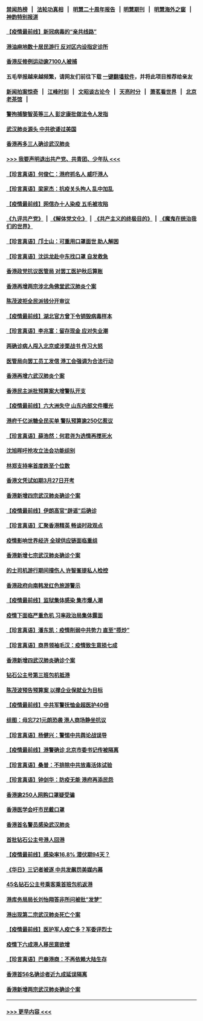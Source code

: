 #### [禁闻热榜](热点新闻.md?=0)  &nbsp;&nbsp;|&nbsp;&nbsp; [法轮功真相](https://github.com/gfw-breaker/truth/blob/master/README.md?=0) &nbsp;&nbsp;|&nbsp;&nbsp; [明慧二十周年报告](https://github.com/gfw-breaker/mh-reports/blob/master/README.md?=0) &nbsp;&nbsp;|&nbsp;&nbsp;[明慧期刊](https://github.com/gfw-breaker/mh-qikan) &nbsp;&nbsp;|&nbsp;&nbsp; [明慧海外之窗](https://github.com/gfw-breaker/mh-news/blob/master/README.md?=0) &nbsp;&nbsp;|&nbsp;&nbsp; [神韵特别报道](https://github.com/gfw-breaker/mh-news/blob/master/shenyun.md?=0)
#### [【疫情最前线】新冠病毒的“亲共线路”](../pages/nsc415/n11907734.md?t=03021902) 
#### [港油麻地数十居民游行 反对区内设指定诊所](../pages/nsc415/n11907900.md?t=03021902) 
#### [香港反修例运动逾7100人被捕](../pages/nsc415/n11907922.md?t=03021902) 
#### 五毛举报越来越频繁，请网友们前往下载 [一键翻墙软件](https://github.com/gfw-breaker/ssr-accounts)，并将此项目推荐给亲友
#### [新闻拍案惊奇](https://github.com/gfw-breaker/banned-news/blob/master/pages/link4.md) &nbsp;&nbsp;|&nbsp;&nbsp; [江峰时刻](https://github.com/gfw-breaker/banned-news/blob/master/pages/link4.md) &nbsp;&nbsp;|&nbsp;&nbsp; [文昭谈古论今](https://github.com/gfw-breaker/banned-news/blob/master/pages/link4.md) &nbsp;&nbsp;|&nbsp;&nbsp; [天亮时分](https://github.com/gfw-breaker/banned-news/blob/master/pages/link4.md) &nbsp;&nbsp;|&nbsp;&nbsp; [萧茗看世界](https://github.com/gfw-breaker/banned-news/blob/master/pages/link4.md) &nbsp;&nbsp;|&nbsp;&nbsp; [北京老茶馆](https://github.com/gfw-breaker/banned-news/blob/master/pages/link4.md) &nbsp;&nbsp;|&nbsp;&nbsp; 
#### [警拘捕黎智英等三人 彭定康批做法令人发指](../pages/nsc415/n11907905.md?t=03021902) 
#### [武汉肺炎源头 中共欲诿过美国](../pages/nsc415/n11907665.md?t=03021902) 
#### [香港再多三人确诊武汉肺炎](../pages/nsc415/n11907846.md?t=03021902) 
#### [>>> 我要声明退出共产党、共青团、少年队 <<<](https://github.com/begood0513/goodnews/blob/master/quit/letter.md) 
#### [【珍言真语】何俊仁：港府抓名人 威吓港人](../pages/nsc415/n11907561.md?t=03021902) 
#### [【珍言真语】梁家杰：抗疫关头拘人 乱中加乱](../pages/nsc415/n11907444.md?t=03021902) 
#### [【疫情最前线】网信办十人染疫 五毛被攻陷](../pages/nsc415/n11903757.md?t=03021902) 
#### [《九评共产党》](https://github.com/begood0513/9ping.md/blob/master/README.md) &nbsp;|&nbsp; [《解体党文化》](../../../../jtdwh.md/blob/master/README.md)  &nbsp;|&nbsp; [《共产主义的终极目的》](../../../../gczydzjmd.md/blob/master/README.md) &nbsp;|&nbsp; [《魔鬼在统治我们的世界》](../../../../mgztzwmdsj.md/blob/master/README.md) 
#### [【珍言真语】邝士山：可重用口罩面世 助人解困](../pages/nsc415/n11903875.md?t=03021902) 
#### [【珍言真语】沈运龙赴中东找口罩 自发救急](../pages/nsc415/n11903291.md?t=03021902) 
#### [香港政党抗议医管局 对罢工医护秋后算账](../pages/nsc415/n11901746.md?t=03021902) 
#### [香港再增两宗涉北角佛堂武汉肺炎个案](../pages/nsc415/n11901737.md?t=03021902) 
#### [陈茂波拒全民派钱分开审议](../pages/nsc415/n11901672.md?t=03021902) 
#### [【疫情最前线】湖北官方曾下令销毁病毒样本](../pages/nsc415/n11901518.md?t=03021902) 
#### [【珍言真语】李兆富：留存现金 应对失业潮](../pages/nsc415/n11901448.md?t=03021902) 
#### [两确诊病人闯入北京或涉栗战书 传习大怒](../pages/nsc415/n11901180.md?t=03021902) 
#### [医管局向罢工员工发信 港工会强调为合法行动](../pages/nsc415/n11898870.md?t=03021902) 
#### [香港再增六武汉肺炎个案](../pages/nsc415/n11898843.md?t=03021902) 
#### [香港民主派批预算案大增警队开支](../pages/nsc415/n11898813.md?t=03021902) 
#### [【疫情最前线】六大洲失守 山东内部文件曝光](../pages/nsc415/n11898455.md?t=03021902) 
#### [港府千亿派糖全民买单 警队预算逾250亿惹议](../pages/nsc415/n11898608.md?t=03021902) 
#### [【珍言真语】薛浩然：何君尧为选情再搅死水](../pages/nsc415/n11898269.md?t=03021902) 
#### [沈旭晖吁抢攻立法会功能组别](../pages/nsc415/n11896084.md?t=03021902) 
#### [林郑支持率首度跌至个位数](../pages/nsc415/n11896058.md?t=03021902) 
#### [香港文凭试如期3月27日开考](../pages/nsc415/n11896055.md?t=03021902) 
#### [香港新增四宗武汉肺炎确诊个案](../pages/nsc415/n11896040.md?t=03021902) 
#### [【疫情最前线】伊朗高官“辟谣”后确诊](../pages/nsc415/n11895902.md?t=03021902) 
#### [【珍言真语】汇聚香港精英 畅谈时政观点](../pages/nsc415/n11895733.md?t=03021902) 
#### [疫情影响世界经济 全球供应链面临重组](../pages/nsc415/n11895634.md?t=03021902) 
#### [香港新增七宗武汉肺炎确诊个案](../pages/nsc415/n11893498.md?t=03021902) 
#### [的士司机游行期间撞伤人 许智峯提私人检控](../pages/nsc415/n11893483.md?t=03021902) 
#### [香港政府向南韩发红色旅游警示](../pages/nsc415/n11893398.md?t=03021902) 
#### [【疫情最前线】监狱集体感染 集市爆人潮](../pages/nsc415/n11893181.md?t=03021902) 
#### [疫情下面临严重危机  习率政治局集体露面](../pages/nsc415/n11893305.md?t=03021902) 
#### [【珍言真语】潘东凯：疫情削弱中共势力 直至“揽炒”](../pages/nsc415/n11892866.md?t=03021902) 
#### [【珍言真语】商界领袖毛汉：疫情致生意损七成](../pages/nsc415/n11890348.md?t=03021902) 
#### [香港新增四武汉肺炎确诊个案](../pages/nsc415/n11890610.md?t=03021902) 
#### [钻石公主号第三班包机抵港](../pages/nsc415/n11890645.md?t=03021902) 
#### [陈茂波预告预算案 以撑企业保就业为目标](../pages/nsc415/n11890574.md?t=03021902) 
#### [【疫情最前线】中共军警抚恤金超医护40倍](../pages/nsc415/n11890458.md?t=03021902) 
#### [组图：毋忘721元朗恐袭 港人商场静坐抗议](../pages/nsc415/n11876882.md?t=03021902) 
#### [【珍言真语】杨健兴：警惕中共舆论战误导](../pages/nsc415/n11888131.md?t=03021902) 
#### [【疫情最前线】港警确诊 北京市委书记传被隔离](../pages/nsc415/n11886872.md?t=03021902) 
#### [【珍言真语】桑普：不排除中共放毒活体试验](../pages/nsc415/n11886832.md?t=03021902) 
#### [【珍言真语】钟剑华：防疫无能 港府再添民怨](../pages/nsc415/n11884504.md?t=03021902) 
#### [香港逾250人网购口罩疑受骗](../pages/nsc415/n11884388.md?t=03021902) 
#### [香港医学会吁市民戴口罩](../pages/nsc415/n11884367.md?t=03021902) 
#### [香港首名警员感染武汉肺炎](../pages/nsc415/n11884357.md?t=03021902) 
#### [首批钻石公主号港人回港](../pages/nsc415/n11884333.md?t=03021902) 
#### [【疫情最前线】感染率16.8% 潜伏期94天？](../pages/nsc415/n11884256.md?t=03021902) 
#### [《华日》三记者被逐 中共发飙罚美媒内幕](../pages/nsc415/n11884184.md?t=03021902) 
#### [45名钻石公主号乘客乘首班包机返港](../pages/nsc415/n11881770.md?t=03021902) 
#### [港库务局局长刘怡翔答非所问被批“发梦”](../pages/nsc415/n11881752.md?t=03021902) 
#### [港出现第二宗武汉肺炎死亡个案](../pages/nsc415/n11881736.md?t=03021902) 
#### [【疫情最前线】医护军人疫亡多？军委评烈士](../pages/nsc415/n11881655.md?t=03021902) 
#### [疫情下六成港人移民意欲增](../pages/nsc415/n11881699.md?t=03021902) 
#### [【珍言真语】巴裔港商：不再依赖大陆生存](../pages/nsc415/n11881126.md?t=03021902) 
#### [香港首56名确诊者近九成延误隔离](../pages/nsc415/n11879079.md?t=03021902) 
#### [香港新增两宗武汉肺炎确诊个案](../pages/nsc415/n11879064.md?t=03021902) 

----
#### [ >>> 更早内容 <<< ](../indexes/nsc415-earlier.md)
